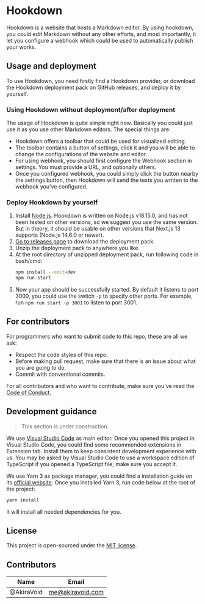 # Hookdown

Hookdown is a website that hosts a Markdown editor. By using hookdown, you could edit Markdown without any other efforts, and most importantly, it let you configure a webhook which could be used to automatically publish your works.

## Usage and deployment

To use Hookdown, you need firstly find a Hookdown provider, or download the Hookdown deployment pack on GitHub releases, and deploy it by yourself.

### Using Hookdown without deployment/after deployment

The usage of Hookdown is quite simple right now. Basically you could just use it as you use other Markdown editors. The special things are:

- Hookdown offers a toolbar that could be used for visualized editing.
- The toolbar contains a button of settings, click it and you will be able to change the configurations of the website and editor.
- For using webhook, you should first configure the Webhook section in settings. You must provide a URL, and optionally others.
- Once you configured webhook, you could simply click the button nearby the settings button, then Hookdown will send the texts you written to the webhook you've configured.

### Deploy Hookdown by yourself

1. Install [Node.js](https://nodejs.org/en). Hookdown is written on Node.js v18.15.0, and has not been tested on other versions, so we suggest you use the same version. But in theory, it should be usable on other versions that Next.js 13 supports (Node.js 14.6.0 or newer).
2. [Go to releases page](https://github.com/AkiraVoid-Productions/Hookdown/releases) to download the deployment pack.
3. Unzip the deployment pack to anywhere you like.
4. At the root directory of unzipped deployment pack, run following code in bash/cmd:
   ```bash
   npm install --omit=dev
   npm run start
   ```
5. Now your app should be successfully started. By default it listens to port 3000, you could use the switch `-p` to specify other ports. For example, run `npm run start -p 3001` to listen to port 3001.

## For contributors

For programmers who want to submit code to this repo, these are all we ask:

- Respect the code styles of this repo.
- Before making pull request, make sure that there is an issue about what you are going to do.
- Commit with conventional commits.

For all contributors and who want to contribute, make sure you've read the [Code of Conduct](https://github.com/AkiraVoid-Productions/Hookdown/blob/main/CODE_OF_CONDUCT.md).

## Development guidance

> This section is under construction.

We use [Visual Studio Code](https://code.visualstudio.com/) as main editor. Once you opened this project in Visual Studio Code, you could find some recommended extensions in Extension tab. Install them to keep consistent development experience with us. You may be asked by Visual Studio Code to use a workspace edition of TypeScript if you opened a TypeScript file, make sure you accept it.

We use Yarn 3 as package manager, you could find a installation guide on its [official website](https://yarnpkg.com/getting-started/install). Once you installed Yarn 3, run code below at the root of the project:

```bash
yarn install
```

It will install all needed dependencies for you.

## License

This project is open-sourced under the [MIT license](https://github.com/AkiraVoid-Productions/Hookdown/blob/main/LICENSE).

## Contributors

| Name       | Email            |
| ---------- | ---------------- |
| @AkiraVoid | me@akiravoid.com |
